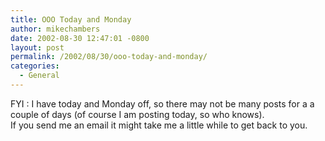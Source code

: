 ```yaml
---
title: OOO Today and Monday
author: mikechambers
date: 2002-08-30 12:47:01 -0800
layout: post
permalink: /2002/08/30/ooo-today-and-monday/
categories:
  - General
---
```



FYI : I&nbsp;have today and Monday off, so there may not be many posts for a a couple of days (of course I am posting today, so who knows).  
If you send me an email it might take me a little while to get back to you.